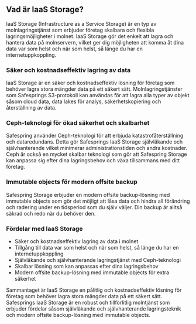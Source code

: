 ## Vad är IaaS Storage?
IaaS Storage (Infrastructure as a Service Storage) är en typ av molnlagringstjänst som erbjuder företag skalbara och flexibla lagringsmöjligheter i molnet. IaaS Storage gör det enkelt att lagra och hantera data på molnservern, vilket ger dig möjligheten att komma åt dina data var som helst och när som helst, så länge du har en internetuppkoppling.

### Säker och kostnadseffektiv lagring av data
IaaS Storage är en säker och kostnadseffektiv lösning för företag som behöver lagra stora mängder data på ett säkert sätt. Molnlagringstjänster som Safesprings S3-protokoll kan användas för att lagra alla typer av objekt såsom cloud data, data lakes för analys, säkerhetskopiering och återställning av data.

### Ceph-teknologi för ökad säkerhet och skalbarhet
Safespring använder Ceph-teknologi för att erbjuda katastrofåterställning och dataredundans. Detta gör Safesprings IaaS Storage självläkande och självhanterande vilket minimerar administrationstiden och andra kostnader. Ceph är också en mycket skalbar teknologi som gör att Safespring Storage kan anpassa sig efter dina lagringsbehov och växa tillsammans med ditt företag.

### Immutable objects för modern offsite backup
Safespring Storage erbjuder en modern offsite backup-lösning med immutable objects som gör det möjligt att låsa data och hindra all förändring och radering under en tidsperiod som du själv väljer. Din backup är alltså säkrad och redo när du behöver den.

### Fördelar med IaaS Storage
- Säker och kostnadseffektiv lagring av data i molnet
- Tillgång till data var som helst och när som helst, så länge du har en internetuppkoppling
- Självläkande och självhanterande lagringstjänst med Ceph-teknologi
- Skalbar lösning som kan anpassas efter dina lagringsbehov
- Modern offsite backup-lösning med immutable objects för extra säkerhet

Sammantaget är IaaS Storage en pålitlig och kostnadseffektiv lösning för företag som behöver lagra stora mängder data på ett säkert sätt. Safesprings IaaS Storage är en robust och tillförlitlig molntjänst som erbjuder fördelar såsom självläkande och självhanterande lagringsteknik och modern offsite backup-lösning med immutable objects.